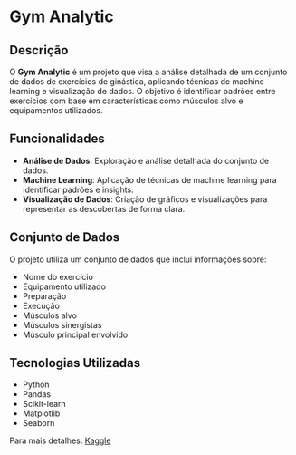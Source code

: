 # Gym Analytic

## Descrição

O **Gym Analytic** é um projeto que visa a análise detalhada de um conjunto de dados de exercícios de ginástica, aplicando técnicas de machine learning e visualização de dados. O objetivo é identificar padrões entre exercícios com base em características como músculos alvo e equipamentos utilizados.

## Funcionalidades

- **Análise de Dados**: Exploração e análise detalhada do conjunto de dados.
- **Machine Learning**: Aplicação de técnicas de machine learning para identificar padrões e insights.
- **Visualização de Dados**: Criação de gráficos e visualizações para representar as descobertas de forma clara.

## Conjunto de Dados

O projeto utiliza um conjunto de dados que inclui informações sobre:

- Nome do exercício
- Equipamento utilizado
- Preparação
- Execução
- Músculos alvo
- Músculos sinergistas
- Músculo principal envolvido

## Tecnologias Utilizadas

- Python
- Pandas
- Scikit-learn
- Matplotlib
- Seaborn

Para mais detalhes: [Kaggle](https://www.kaggle.com/code/thafisg/gym-exercises-analystic)
